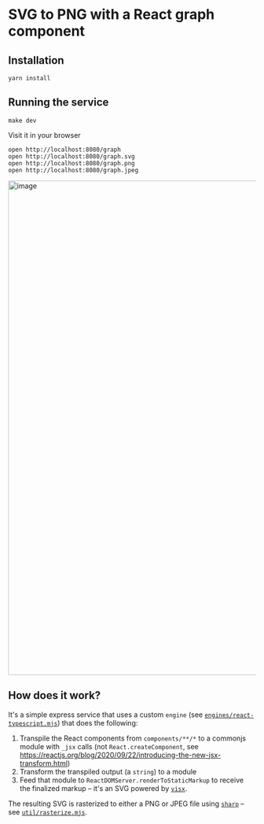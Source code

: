 # SVG to PNG with a React graph component

## Installation

```
yarn install
```

## Running the service

```
make dev
```

Visit it in your browser

```
open http://localhost:8080/graph
open http://localhost:8080/graph.svg
open http://localhost:8080/graph.png
open http://localhost:8080/graph.jpeg
```

<img width="1005" alt="image" src="https://user-images.githubusercontent.com/868844/149631724-2672f54e-b211-4023-a10b-c346e354e23f.png">

## How does it work?

It's a simple express service that uses a custom `engine` (see [`engines/react-typescript.mjs`](engines/react-typescript.mjs)) that does the following:

1. Transpile the React components from `components/**/*` to a commonjs module with `_jsx` calls (not `React.createComponent`, see https://reactjs.org/blog/2020/09/22/introducing-the-new-jsx-transform.html)
1. Transform the transpiled output (a `string`) to a module
1. Feed that module to `ReactDOMServer.renderToStaticMarkup` to receive the finalized markup – it's an SVG powered by [`visx`](https://airbnb.io/visx/).

The resulting SVG is rasterized to either a PNG or JPEG file using [`sharp`](https://sharp.pixelplumbing.com/) – see [`util/rasterize.mjs`](util/rasterize.mjs).
